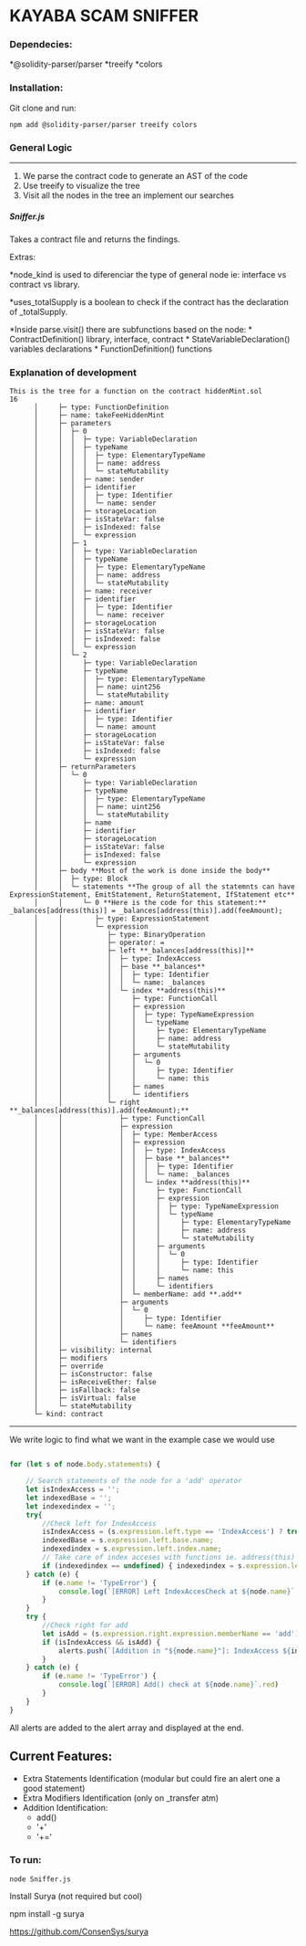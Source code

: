 # KAYABA SCAM SNIFFER

### Dependecies:

*@solidity-parser/parser
*treeify
*colors 

### Installation:

Git clone and run:

```npm add @solidity-parser/parser treeify colors```

### General Logic
***
1. We parse the contract code to generate an AST of the code
2. Use treeify to visualize the tree
3. Visit all the nodes in the tree an implement our searches

##### Sniffer.js

Takes a contract file and returns the findings.

Extras:

*node_kind is used to diferenciar the type of general node ie: interface vs contract vs library.

*uses_totalSupply is a boolean to check if the contract has the declaration of _totalSupply.

*Inside parse.visit() there are subfunctions based on the node:
    * ContractDefinition() library, interface, contract
    * StateVariableDeclaration() variables declarations
    * FunctionDefinition() functions

### Explanation of development
```
This is the tree for a function on the contract hiddenMint.sol
16
      │     ├─ type: FunctionDefinition
      │     ├─ name: takeFeeHiddenMint
      │     ├─ parameters
      │     │  ├─ 0
      │     │  │  ├─ type: VariableDeclaration
      │     │  │  ├─ typeName
      │     │  │  │  ├─ type: ElementaryTypeName
      │     │  │  │  ├─ name: address
      │     │  │  │  └─ stateMutability
      │     │  │  ├─ name: sender
      │     │  │  ├─ identifier
      │     │  │  │  ├─ type: Identifier
      │     │  │  │  └─ name: sender
      │     │  │  ├─ storageLocation
      │     │  │  ├─ isStateVar: false
      │     │  │  ├─ isIndexed: false
      │     │  │  └─ expression
      │     │  ├─ 1
      │     │  │  ├─ type: VariableDeclaration
      │     │  │  ├─ typeName
      │     │  │  │  ├─ type: ElementaryTypeName
      │     │  │  │  ├─ name: address
      │     │  │  │  └─ stateMutability
      │     │  │  ├─ name: receiver
      │     │  │  ├─ identifier
      │     │  │  │  ├─ type: Identifier
      │     │  │  │  └─ name: receiver
      │     │  │  ├─ storageLocation
      │     │  │  ├─ isStateVar: false
      │     │  │  ├─ isIndexed: false
      │     │  │  └─ expression
      │     │  └─ 2
      │     │     ├─ type: VariableDeclaration
      │     │     ├─ typeName
      │     │     │  ├─ type: ElementaryTypeName
      │     │     │  ├─ name: uint256
      │     │     │  └─ stateMutability
      │     │     ├─ name: amount
      │     │     ├─ identifier
      │     │     │  ├─ type: Identifier
      │     │     │  └─ name: amount
      │     │     ├─ storageLocation
      │     │     ├─ isStateVar: false
      │     │     ├─ isIndexed: false
      │     │     └─ expression
      │     ├─ returnParameters
      │     │  └─ 0
      │     │     ├─ type: VariableDeclaration
      │     │     ├─ typeName
      │     │     │  ├─ type: ElementaryTypeName
      │     │     │  ├─ name: uint256
      │     │     │  └─ stateMutability
      │     │     ├─ name
      │     │     ├─ identifier
      │     │     ├─ storageLocation
      │     │     ├─ isStateVar: false
      │     │     ├─ isIndexed: false
      │     │     └─ expression
      │     ├─ body **Most of the work is done inside the body**
      │     │  ├─ type: Block
      │     │  └─ statements **The group of all the statemnts can have ExpressionStatement, EmitStatement, ReturnStatement, IfStatement etc**
      │     │     └─ 0 **Here is the code for this statement:** _balances[address(this)] = _balances[address(this)].add(feeAmount);
      │     │        ├─ type: ExpressionStatement
      │     │        └─ expression
      │     │           ├─ type: BinaryOperation
      │     │           ├─ operator: =
      │     │           ├─ left **_balances[address(this)]**
      │     │           │  ├─ type: IndexAccess
      │     │           │  ├─ base **_balances**
      │     │           │  │  ├─ type: Identifier
      │     │           │  │  └─ name: _balances
      │     │           │  └─ index **address(this)**
      │     │           │     ├─ type: FunctionCall
      │     │           │     ├─ expression
      │     │           │     │  ├─ type: TypeNameExpression
      │     │           │     │  └─ typeName
      │     │           │     │     ├─ type: ElementaryTypeName
      │     │           │     │     ├─ name: address
      │     │           │     │     └─ stateMutability
      │     │           │     ├─ arguments
      │     │           │     │  └─ 0
      │     │           │     │     ├─ type: Identifier
      │     │           │     │     └─ name: this
      │     │           │     ├─ names
      │     │           │     └─ identifiers
      │     │           └─ right **_balances[address(this)].add(feeAmount);**
      │     │              ├─ type: FunctionCall
      │     │              ├─ expression
      │     │              │  ├─ type: MemberAccess
      │     │              │  ├─ expression
      │     │              │  │  ├─ type: IndexAccess
      │     │              │  │  ├─ base **_balances**
      │     │              │  │  │  ├─ type: Identifier
      │     │              │  │  │  └─ name: _balances
      │     │              │  │  └─ index **address(this)**
      │     │              │  │     ├─ type: FunctionCall
      │     │              │  │     ├─ expression
      │     │              │  │     │  ├─ type: TypeNameExpression
      │     │              │  │     │  └─ typeName
      │     │              │  │     │     ├─ type: ElementaryTypeName
      │     │              │  │     │     ├─ name: address
      │     │              │  │     │     └─ stateMutability
      │     │              │  │     ├─ arguments
      │     │              │  │     │  └─ 0
      │     │              │  │     │     ├─ type: Identifier
      │     │              │  │     │     └─ name: this
      │     │              │  │     ├─ names
      │     │              │  │     └─ identifiers
      │     │              │  └─ memberName: add **.add**
      │     │              ├─ arguments
      │     │              │  └─ 0
      │     │              │     ├─ type: Identifier
      │     │              │     └─ name: feeAmount **feeAmount**
      │     │              ├─ names
      │     │              └─ identifiers
      │     ├─ visibility: internal
      │     ├─ modifiers
      │     ├─ override
      │     ├─ isConstructor: false
      │     ├─ isReceiveEther: false
      │     ├─ isFallback: false
      │     ├─ isVirtual: false
      │     └─ stateMutability
      └─ kind: contract
```
***
We write logic to find what we want in the example case we would use

```javascript

for (let s of node.body.statements) {

    // Search statements of the node for a 'add' operator
    let isIndexAccess = '';
    let indexedBase = '';
    let indexedindex = '';
    try{
        //Check left for IndexAccess
        isIndexAccess = (s.expression.left.type == 'IndexAccess') ? true : false;
        indexedBase = s.expression.left.base.name;
        indexedindex = s.expression.left.index.name;
        // Take care of index acceses with functions ie. address(this)
        if (indexedindex == undefined) { indexedindex = s.expression.left.index.type}
    } catch (e) {
        if (e.name != 'TypeError') {
            console.log(`[ERROR] Left IndexAccesCheck at ${node.name}`.red)
        }
    }
    try {
        //Check right for add
        let isAdd = (s.expression.right.expression.memberName == 'add') ? true : false;
        if (isIndexAccess && isAdd) {
            alerts.push(`[Addition in "${node.name}"]: IndexAccess ${indexedBase}[${indexedindex}] and add()`.red)
        }
    } catch (e) {
        if (e.name != 'TypeError') {
            console.log(`[ERROR] Add() check at ${node.name}`.red)
        }
    }
}
```

All alerts are added to the alert array and displayed at the end.

## Current Features:

* Extra Statements Identification   (modular but could fire an alert one a good statement)
* Extra Modifiers Identification    (only on _transfer atm)
* Addition Identification:
    * add()
    * '+'
    * '+='
### To run:
```
node Sniffer.js
```
Install Surya (not required but cool)

npm install -g surya

https://github.com/ConsenSys/surya